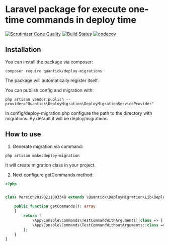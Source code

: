 # Laravel package for execute one-time commands in deploy time
[![Scrutinizer Code Quality](https://scrutinizer-ci.com/g/drumser/deploy-migrations/badges/quality-score.png?b=master)](https://scrutinizer-ci.com/g/drumser/deploy-migrations/?branch=master)
[![Build Status](https://scrutinizer-ci.com/g/drumser/deploy-migrations/badges/build.png?b=master)](https://scrutinizer-ci.com/g/drumser/deploy-migrations/build-status/master)
[![codecov](https://codecov.io/gh/drumser/deploy-migrations/branch/master/graph/badge.svg)](https://codecov.io/gh/drumser/deploy-migrations)

## Installation
You can install the package via composer:

```
composer require quantick/deploy-migrations
```

The package will automatically register itself.

You can publish config and migration with:

```
php artisan vendor:publish --provider="Quantick\DeployMigration\DeployMigrationServiceProvider"
```

In config/deploy-migration.php сonfigure the path to the directory with migrations.
By default it will be deploy/migrations

## How to use
1. Generate migration via command:
```
php artisan make:deploy-migration
```
It will create migration class in your project.

2. Next configure getCommands method:
```php
<?php


class Version20190211093348 extends \Quantick\DeployMigration\Lib\DeployMigration {

    public function getCommands(): array
    {
        return [
            \App\Console\Commands\TestCommandWithArguments::class => ['arg' => 'value', '--option' => true],
            \App\Console\Commands\TestCommandWithoutArguments::class => [],
        ];
    }
}
```